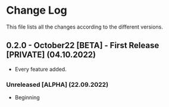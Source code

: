 # Change Log

This file lists all the changes according to the different versions.

## 0.2.0 - October22 [BETA] - First Release [PRIVATE] (04.10.2022)

- Every feature added.

### Unreleased [ALPHA] (22.09.2022)

- Beginning
